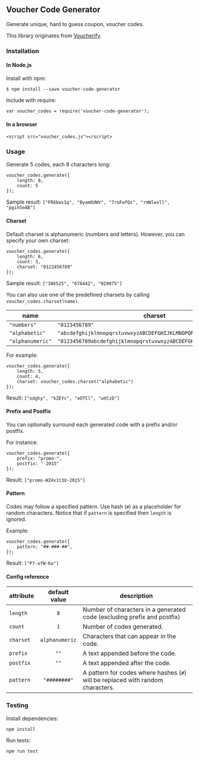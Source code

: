 ## Voucher Code Generator

Generate unique, hard to guess coupon, voucher codes.

This library originates from [Voucherify](http://www.voucherify.io/?utm_source=inbound&utm_medium=github&utm_campaign=js-voucher-code-generator-beta).

### Installation

#### In Node.js

Install with npm:

```
$ npm install --save voucher-code-generator
```

Include with require:

```
var voucher_codes = require('voucher-code-generator');
```

#### In a browser

```
<script src="voucher_codes.js"></script>
```

### Usage

Generate 5 codes, each 8 characters long:
```
voucher_codes.generate({
    length: 8,
    count: 5
});
```

Sample result: `["FR6bwx1q", "ByamOdWV", "7roFwfQs", "rmWlwvll", "pgih5eAB"]`

#### Charset

Default charset is alphanumeric (numbers and letters). However, you can specify your own charset:

```
voucher_codes.generate({
    length: 6,
    count: 3,
    charset: "0123456789"
});
```

Sample result: `["386525", "676442", "019075"]`

You can also use one of the predefined charsets by calling `voucher_codes.charset(name)`.

| name             | charset                                                            |
|------------------|--------------------------------------------------------------------|
| `"numbers"`      | `"0123456789"`                                                     |
| `"alphabetic"`   | `"abcdefghijklmnopqrstuvwxyzABCDEFGHIJKLMNOPQRSTUVWXYZ"`           |
| `"alphanumeric"` | `"0123456789abcdefghijklmnopqrstuvwxyzABCDEFGHIJKLMNOPQRSTUVWXYZ"` |

For example:

```
voucher_codes.generate({
    length: 5,
    count: 4,
    charset: voucher_codes.charset("alphabetic")
});
```

Result: `["odghy", "kZEYc", "eOTCl", "wVCzD"]`

#### Prefix and Postfix

You can optionally surround each generated code with a prefix and/or postfix.
 
For instance:
```
voucher_codes.generate({
    prefix: "promo-",
    postfix: "-2015"
});
```

Result: `["promo-WZ4x1t3U-2015"]`

#### Pattern

Codes may follow a specified pattern. Use hash (`#`) as a placeholder for random characters. 
Notice that if `pattern` is specified then `length` is ignored.

Example:

```
voucher_codes.generate({
    pattern: "##-###-##",
});
```

Result: `["P7-ofW-Ka"]`

#### Config reference

| attribute        | default value  | description                                                                     |
|------------------|:--------------:|---------------------------------------------------------------------------------|
| `length`         | `8`            | Number of characters in a generated code (excluding prefix and postfix)         |
| `count`          | `1`            | Number of codes generated.                                                      |
| `charset`        | `alphanumeric` | Characters that can appear in the code.                                         |
| `prefix`         | `""`           | A text appended before the code.                                                |
| `postfix`        | `""`           | A text appended after the code.                                                 |
| `pattern`        | `"########"`   | A pattern for codes where hashes (`#`) will be replaced with random characters. |


### Testing

Install dependencies:

```
npm install
```

Run tests:

```
npm run test
```